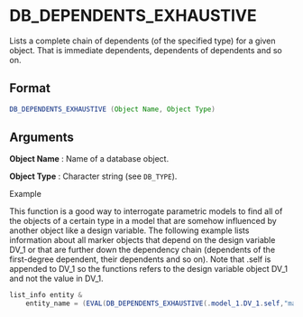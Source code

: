 # DB_DEPENDENTS_EXHAUSTIVE

Lists a complete chain of dependents (of the specified type) for a given object. That is immediate dependents, dependents of dependents and so on.

## Format
```java
DB_DEPENDENTS_EXHAUSTIVE (Object Name, Object Type)
```
## Arguments

 



**Object Name**
: Name of a database object. 


**Object Type**
: Character string (see `DB_TYPE`). 


Example

This function is a good way to interrogate parametric models to find all of the objects of a certain type in a model that are somehow influenced by another object like a design variable. The following example lists information about all marker objects that depend on the design variable DV_1 or that are further down the dependency chain (dependents of the first-degree dependent, their dependents and so on). Note that .self is appended to DV_1 so the functions refers to the design variable object DV_1 and not the value in DV_1.
```java
list_info entity &
    entity_name = (EVAL(DB_DEPENDENTS_EXHAUSTIVE(.model_1.DV_1.self,"marker")))
```